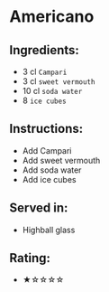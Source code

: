 # Americano

## Ingredients:
- 3 cl `Campari`
- 3 cl `sweet vermouth`
- 10 cl `soda water`
- 8 `ice cubes`

## Instructions:
- Add Campari
- Add sweet vermouth
- Add soda water
- Add ice cubes

## Served in:
- Highball glass

## Rating:
- ★☆☆☆☆